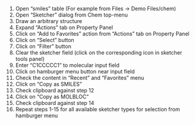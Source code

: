 1. Open “smiles” table (For example from Files -> Demo Files/chem)
2. Open “Sketcher” dialog from Chem top-menu
3. Draw an arbitrary structure
4. Expand “Actions” tab on Property Panel
5. Click on “Add to Favorites” action from “Actions” tab on Property Panel
6. Click on “Select” button
7. Click on “Filter” button
8. Clear the sketcher field (click on the corresponding icon in sketcher tools panel)
9. Enter “C1CCCCC1” to molecular input field
10. Click on hamburger menu button near input field
11. Check the content in “Recent” and “Favorites” menu
12. Click on “Copy as SMILES”
13. Check clipboard against step 12
14. Click on “Copy as MOLBLOC”
15. Check clipboard against step 14
16. Repeat steps 1-15 for all available sketcher types for selection from hamburger menu